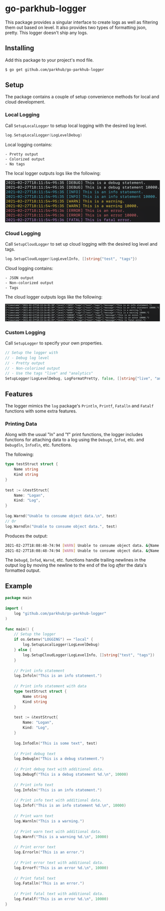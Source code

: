 # go-parkhub-logger

This package provides a singular interface to create logs as well as filtering them out based on level.  It also provides two types of formatting json, pretty.  This logger doesn't ship any logs.

## Installing

Add this package to your project's mod file.

```bash
$ go get github.com/parkhub/go-parkhub-logger
```

## Setup

The package contains a couple of setup convenience methods for local and cloud development.

### Local Logging

Call `SetupLocalLogger` to setup local logging with the desired log level.

```go
log.SetupLocalLogger(LogLevelDebug)
```

Local logging contains:

	- Pretty output
	- Colorized output
	- No tags

The local logger outputs logs like the following:

![Local Logs](images/local.png)

### Cloud Logging

Call `SetupCloudLogger` to set up cloud logging with the desired log level and tags.

```go
log.SetupCloudLogger(LogLevelInfo, []string{"test", "tags"})
```

Cloud logging contains:

	- JSON output
	- Non-colorized output
	- Tags

The cloud logger outputs logs like the following:

![Local Logs](images/cloud.png)

### Custom Logging

Call `SetupLogger` to specify your own properties.

```go
// Setup the logger with
// - Debug log level
// - Pretty output
// - Non-colorized output
// - Use the tags "live" and "analytics"
SetupLogger(LogLevelDebug, LogFormatPretty, false, []string{"live", "analytics"})
```

## Features

The logger mimics the `log` package's `Println`, `Printf`, `Fatalln` and `Fatalf` functions with some extra features.

### Printing Data

Along with the usual "ln" and "f" print functions, the logger includes functions for attaching data to a log using the `Debugd`, `Infod`, etc. and `Debugdln`, `Infodln`, etc. functions.

The following:

```go
type testStruct struct {
	Name string
	Kind string
}

test := &testStruct{
	Name: "Logan",
	Kind: "Log",
}

log.Warnd("Unable to consume object data.\n", test)
// Or
log.Warndln("Unable to consume object data.", test)
```

Produces the output:

```bash
2021-02-27T18:08:48-74:94 [WARN] Unable to consume object data. &{Name:Logan Kind:Log}
2021-02-27T18:08:48-74:94 [WARN] Unable to consume object data. &{Name:Logan Kind:Log}
```

The `Debugd`, `Infod`, `Warnd`, etc. functions handle trailing newlines in the output log by moving the newline to the end of the log _after_ the data's formatted output.

## Example

```go
package main

import (
	log "github.com/parkhub/go-parkhub-logger"
)

func main() {
	// Setup the logger
	if os.Getenv("LOGGING") == "local" {
		log.SetupLocalLogger(LogLevelDebug)
	} else {
		log.SetupCloudLogger(LogLevelInfo, []string{"test", "tags"})
	}

	// Print info statement
	log.Infoln("This is an info statement.")

	// Print info statement with data
	type testStruct struct {
		Name string
		Kind string
	}

	test := &testStruct{
		Name: "Logan",
		Kind: "Log",
	}

	log.Infodln("This is some text", test)

	// Print debug text
	log.Debugln("This is a debug statement.")

	// Print debug text with additional data.
	log.Debugf("This is a debug statement %d.\n", 10000)

	// Print info text
	log.Infoln("This is an info statement.")

	// Print info text with additional data.
	log.Infof("This is an info statement %d.\n", 10000)

	// Print warn text
	log.Warnln("This is a warning.")

	// Print warn text with additional data.
	log.Warnf("This is a warning %d.\n", 10000)

	// Print error text
	log.Errorln("This is an error.")

	// Print error text with additional data.
	log.Errorf("This is an error %d.\n", 10000)

	// Print fatal text
	log.Fatalln("This is an error.")

	// Print fatal text with additional data.
	log.Fatalf("This is an error %d.\n", 10000)
}
```